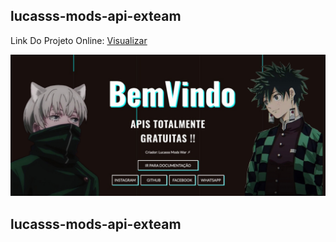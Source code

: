 ## lucasss-mods-api-exteam

Link Do Projeto Online: [Visualizar](https://lucasss-mods-war.tk)

![lucasss-mods-api-exteam](https://github.com/LucasssMODS/lucasssmods.github.io/blob/master/lucasssmods.github.io.jpg)
## lucasss-mods-api-exteam

